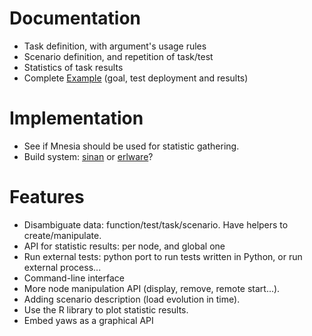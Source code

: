 # Documentation #

  * Task definition, with argument's usage rules
  * Scenario definition, and repetition of task/test
  * Statistics of task results
  * Complete [Example](Example.md) (goal, test deployment and results)

# Implementation #

  * See if Mnesia should be used for statistic gathering.
  * Build system: [sinan](http://code.google.com/p/sinan) or [erlware](http://www.erlware.org)?

# Features #

  * Disambiguate data: function/test/task/scenario. Have helpers to create/manipulate.
  * API for statistic results: per node, and global one
  * Run external tests: python port to run tests written in Python, or run external process...
  * Command-line interface
  * More node manipulation API (display, remove, remote start...).
  * Adding scenario description (load evolution in time).
  * Use the R library to plot statistic results.
  * Embed yaws as a graphical API
